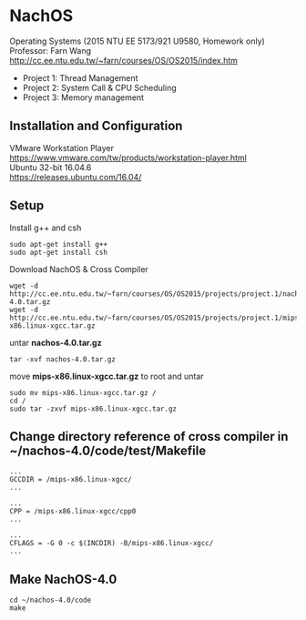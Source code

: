 # NachOS
Operating Systems (2015 NTU EE 5173/921 U9580, Homework only)<br/>
Professor: Farn Wang<br/>
http://cc.ee.ntu.edu.tw/~farn/courses/OS/OS2015/index.htm

* Project 1: Thread Management
* Project 2: System Call & CPU Scheduling
* Project 3: Memory management


## Installation and Configuration<br/>
VMware Workstation Player<br/>
https://www.vmware.com/tw/products/workstation-player.html<br/>
Ubuntu 32-bit 16.04.6<br/>
https://releases.ubuntu.com/16.04/<br/>


## Setup<br/>
Install g++ and csh
```
sudo apt-get install g++
sudo apt-get install csh
```
Download NachOS & Cross Compiler
```
wget -d http://cc.ee.ntu.edu.tw/~farn/courses/OS/OS2015/projects/project.1/nachos-4.0.tar.gz
wget -d http://cc.ee.ntu.edu.tw/~farn/courses/OS/OS2015/projects/project.1/mips-x86.linux-xgcc.tar.gz
```
untar **nachos-4.0.tar.gz**
```
tar -xvf nachos-4.0.tar.gz
```
move **mips-x86.linux-xgcc.tar.gz** to root and untar
```
sudo mv mips-x86.linux-xgcc.tar.gz /
cd /
sudo tar -zxvf mips-x86.linux-xgcc.tar.gz
```
## Change directory reference of cross compiler in ~/nachos-4.0/code/test/Makefile

```
...
GCCDIR = /mips-x86.linux-xgcc/
...
```

```
...
CPP = /mips-x86.linux-xgcc/cpp0
...
```

```
...
CFLAGS = -G 0 -c $(INCDIR) -B/mips-x86.linux-xgcc/
...
```
## Make NachOS-4.0
```
cd ~/nachos-4.0/code
make
```
